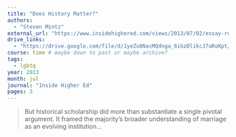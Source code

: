 ```yaml
---
title: "Does History Matter?"
authors:
  - "Steven Mintz"
external_url: "https://www.insidehighered.com/views/2013/07/02/essay-role-history-supreme-court-decision-gay-marriage"
drive_links:
  - "https://drive.google.com/file/d/1yeZu8NacMQdnga_6iGzDlikcJ7aRoKpt/view?usp=drivesdk"
course: time # maybe down to past or maybe archive?
tags:
  - lgbtq
year: 2013
month: jul
journal: "Inside Higher Ed"
pages: 3
---
```


> But historical scholarship did more than substantiate a single pivotal argument. It framed the majority’s
broader understanding of marriage as an evolving institution...
